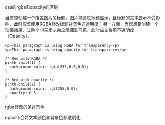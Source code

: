 css的rgba和opacity的区别

当您想创建一个覆盖图片的标题，图片能透过标题显示，且标题的文本显示不受影响，此时应该使用RGBA修改标题背景色的透明度；另一方面，当您想要创建一个动画效果，让整个UI元素从完全隐藏到可见，此时应该使用不透明度（Opacity）。

```
<p>This paragraph is using RGBA for transparency</p>
<p>This paragraph is using opacity for transparency</p>
```

```
/* Red with RGBA */
p:nth-child(1) {	
  background-color: rgba(255,0,0,0.5);
}

/* Red with opacity */
p:nth-child(2) {
  background-color: rgb(255,0,0);
  opacity: 0.5;
}
```

rgba修改的是背景色

opacity会将文本颜色和背景色都透明化

